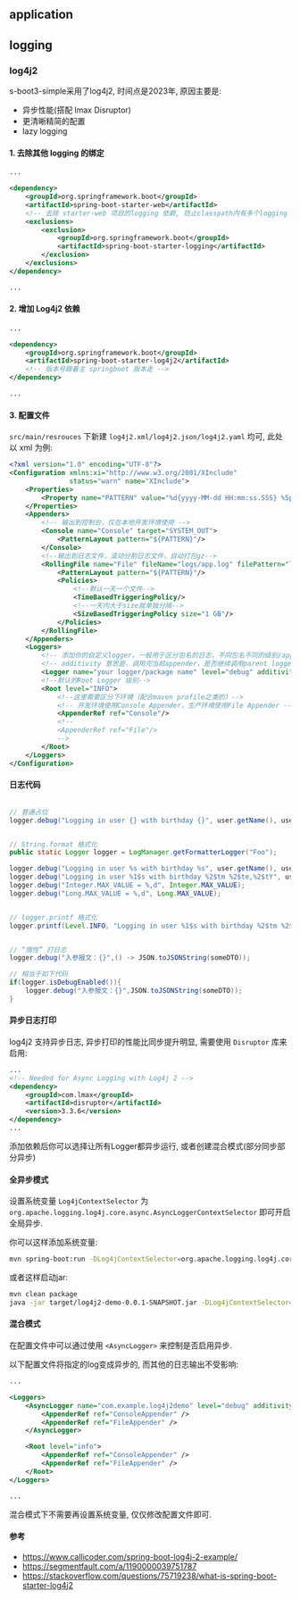 ## application

## logging

### log4j2

s-boot3-simple采用了log4j2, 时间点是2023年, 原因主要是:
* 异步性能(搭配 lmax Disruptor)
* 更清晰精简的配置
* lazy logging

#### 1. 去除其他 logging 的绑定

```xml
...

<dependency>
    <groupId>org.springframework.boot</groupId>
    <artifactId>spring-boot-starter-web</artifactId>
    <!-- 去除 starter-web 项目的logging 依赖, 防止classpath内有多个logging 运行时导致绑定异常 -->
    <exclusions>
        <exclusion>
            <groupId>org.springframework.boot</groupId>
            <artifactId>spring-boot-starter-logging</artifactId>
        </exclusion>
    </exclusions>
</dependency>

...
```

#### 2. 增加 Log4j2 依赖

```xml
...

<dependency>
    <groupId>org.springframework.boot</groupId>
    <artifactId>spring-boot-starter-log4j2</artifactId>
    <!-- 版本号跟着主 springboot 版本走 -->
</dependency>

...
```

#### 3. 配置文件

`src/main/resrouces` 下新建 `log4j2.xml/log4j2.json/log4j2.yaml` 均可, 此处以 xml 为例:

```xml
<?xml version="1.0" encoding="UTF-8"?>
<Configuration xmlns:xi="http://www.w3.org/2001/XInclude"
               status="warn" name="XInclude">
    <Properties>
        <Property name="PATTERN" value="%d{yyyy-MM-dd HH:mm:ss.SSS} %5p [%t] %-40.40c{1.} : %m%n"/>
    </Properties>
    <Appenders>
        <!-- 输出到控制台，仅在本地开发环境使用 -->
        <Console name="Console" target="SYSTEM_OUT">
            <PatternLayout pattern="${PATTERN}"/>
        </Console>
        <!--输出到日志文件，滚动分割日志文件，自动打包gz-->
        <RollingFile name="File" fileName="logs/app.log" filePattern="logs/archives/app-%d{yyyy-MM-dd}-%i.log.gz">
            <PatternLayout pattern="${PATTERN}"/>
            <Policies>
                <!--默认一天一个文件-->
                <TimeBasedTriggeringPolicy/>
                <!--一天内大于size就单独分隔-->
                <SizeBasedTriggeringPolicy size="1 GB"/>
            </Policies>
        </RollingFile>
    </Appenders>
    <Loggers>
        <!-- 添加你的自定义logger，一般用于区分包名的日志，不同包名不同的级别/appender -->
        <!-- additivity 意思是，调用完当前appender，是否继续调用parent logger appender，默认true-->
        <Logger name="your logger/package name" level="debug" additivity="false"/>
        <!--默认的Root Logger 级别-->
        <Root level="INFO">
            <!--这里需要区分下环境（配合maven profile之类的）-->
            <!-- 开发环境使用Console Appender，生产环境使用File Appender -->
            <AppenderRef ref="Console"/>
            <!--
            <AppenderRef ref="File"/>
            -->
        </Root>
    </Loggers>
</Configuration>
```

#### 日志代码

```java

// 普通占位
logger.debug("Logging in user {} with birthday {}", user.getName(), user.getBirthdayCalendar());


// String.format 格式化
public static Logger logger = LogManager.getFormatterLogger("Foo");

logger.debug("Logging in user %s with birthday %s", user.getName(), user.getBirthdayCalendar());
logger.debug("Logging in user %1$s with birthday %2$tm %2$te,%2$tY", user.getName(), user.getBirthdayCalendar());
logger.debug("Integer.MAX_VALUE = %,d", Integer.MAX_VALUE);
logger.debug("Long.MAX_VALUE = %,d", Long.MAX_VALUE);


// logger.printf 格式化
logger.printf(Level.INFO, "Logging in user %1$s with birthday %2$tm %2$te,%2$tY", user.getName(), user.getBirthdayCalendar());


// “惰性” 打日志
logger.debug("入参报文：{}",() -> JSON.toJSONString(someDTO));

// 相当于如下代码
if(logger.isDebugEnabled()){
    logger.debug("入参报文：{}",JSON.toJSONString(someDTO));
}

```

#### 异步日志打印

log4j2 支持异步日志, 异步打印的性能比同步提升明显, 需要使用 `Disruptor` 库来启用:

```xml
...
<!-- Needed for Async Logging with Log4j 2 -->
<dependency>
    <groupId>com.lmax</groupId>
    <artifactId>disruptor</artifactId>
    <version>3.3.6</version>
</dependency>
...

```
添加依赖后你可以选择让所有Logger都异步运行, 或者创建混合模式(部分同步部分异步)

#### 全异步模式

设置系统变量 `Log4jContextSelector` 为 `org.apache.logging.log4j.core.async.AsyncLoggerContextSelector` 即可开启全局异步.

你可以这样添加系统变量:
```bash
mvn spring-boot:run -DLog4jContextSelector=org.apache.logging.log4j.core.async.AsyncLoggerContextSelector
```

或者这样启动jar:

```bash
mvn clean package
java -jar target/log4j2-demo-0.0.1-SNAPSHOT.jar -DLog4jContextSelector=org.apache.logging.log4j.core.async.AsyncLoggerContextSelector
```

#### 混合模式

在配置文件中可以通过使用 `<AsyncLogger>` 来控制是否启用异步.

以下配置文件将指定的log变成异步的, 而其他的日志输出不受影响:

```xml
...

<Loggers>
    <AsyncLogger name="com.example.log4j2demo" level="debug" additivity="false">
        <AppenderRef ref="ConsoleAppender" />
        <AppenderRef ref="FileAppender" />
    </AsyncLogger>

    <Root level="info">
        <AppenderRef ref="ConsoleAppender" />
        <AppenderRef ref="FileAppender" />
    </Root>
</Loggers>

...

```

混合模式下不需要再设置系统变量, 仅仅修改配置文件即可.

#### 参考

* https://www.callicoder.com/spring-boot-log4j-2-example/
* https://segmentfault.com/a/1190000039751787
* https://stackoverflow.com/questions/75719238/what-is-spring-boot-starter-log4j2